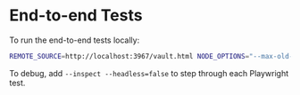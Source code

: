 # End-to-end Tests

To run the end-to-end tests locally:

```bash
REMOTE_SOURCE=http://localhost:3967/vault.html NODE_OPTIONS="--max-old-space-size=8192" px e2e composer-app 
```

To debug, add `--inspect --headless=false` to step through each Playwright test.
